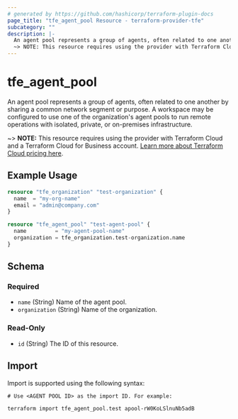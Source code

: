 ```yaml
---
# generated by https://github.com/hashicorp/terraform-plugin-docs
page_title: "tfe_agent_pool Resource - terraform-provider-tfe"
subcategory: ""
description: |-
  An agent pool represents a group of agents, often related to one another by sharing a common network segment or purpose. A workspace may be configured to use one of the organization's agent pools to run remote operations with isolated, private, or on-premises infrastructure.
  ~> NOTE: This resource requires using the provider with Terraform Cloud and a Terraform Cloud for Business account. Learn more about Terraform Cloud pricing here https://www.hashicorp.com/products/terraform/pricing?_ga=2.56441195.1392855715.1658762101-1323299352.1652184430.
---
```


# tfe_agent_pool

An agent pool represents a group of agents, often related to one another by sharing a common network segment or purpose. A workspace may be configured to use one of the organization's agent pools to run remote operations with isolated, private, or on-premises infrastructure.

 ~> **NOTE:** This resource requires using the provider with Terraform Cloud and a Terraform Cloud for Business account. [Learn more about Terraform Cloud pricing here](https://www.hashicorp.com/products/terraform/pricing?_ga=2.56441195.1392855715.1658762101-1323299352.1652184430).

## Example Usage 

```terraform
resource "tfe_organization" "test-organization" {
  name  = "my-org-name"
  email = "admin@company.com"
}

resource "tfe_agent_pool" "test-agent-pool" {
  name         = "my-agent-pool-name"
  organization = tfe_organization.test-organization.name
}
```

<!-- schema generated by tfplugindocs -->
## Schema

### Required

- `name` (String) Name of the agent pool.
- `organization` (String) Name of the organization.

### Read-Only

- `id` (String) The ID of this resource.

## Import

Import is supported using the following syntax:

```shell
# Use <AGENT POOL ID> as the import ID. For example:

terraform import tfe_agent_pool.test apool-rW0KoLSlnuNb5adB
```